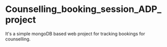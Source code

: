 # Counselling_booking_session_ADP_project
It's a simple mongoDB based web project for tracking bookings for counselling.

